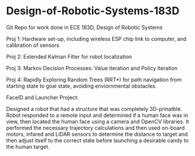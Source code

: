 # Design-of-Robotic-Systems-183D
Git Repo for work done in ECE 183D, Design of Robotic Systems

Proj 1: Hardware set-up, including wireless ESP chip link to computer, and calibration of sensors 

Proj 2: Extended Kalman Filter for robot localization 

Proj 3: Markov Decision Processes: Value iteration and Policy Iteration 

Proj 4: Rapidly Exploring Random Trees (RRT*) for path navigation from starting state to goal state, avoiding enviornmental obstacles.

 
  
  
FaceID and Launcher Project:   

Designed a robot that had a structure that was completely 3D-prinatble. Robot responded to a remote input and determined if a human face was in view, then located the human face using a camera and OpenCV libraries. It performed the necessary trajectory calculations and then used on-board motors, infared and LiDAR sensors to determine the distance to target and then adjust itself to the correct state before launching a desirable candy to the human target.
